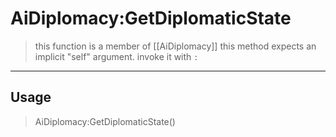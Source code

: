 # AiDiplomacy:GetDiplomaticState
> this function is a member of [[AiDiplomacy]]
> this method expects an implicit "self" argument. invoke it with `:`
-----
## Usage
> AiDiplomacy:GetDiplomaticState()
